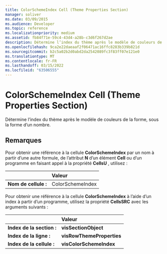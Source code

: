 ```yaml
---
title: ColorSchemeIndex Cell (Theme Properties Section)
manager: soliver
ms.date: 03/09/2015
ms.audience: Developer
ms.topic: reference
ms.localizationpriority: medium
ms.assetid: fb84f71e-59c4-43d4-a28b-c3d6f267d2ae
description: Détermine l’index du thème après le modèle de couleurs de la forme, sous la forme d’un nombre.
ms.openlocfilehash: 9ca2e22daeaaf2f06471ac16ffc8283b339b821d
ms.sourcegitcommit: b2c5a02b2d0abd2da2542089fc3f83ff07e121e0
ms.translationtype: MT
ms.contentlocale: fr-FR
ms.lasthandoff: 03/15/2022
ms.locfileid: "63506555"
---
```

# <a name="colorschemeindex-cell-theme-properties-section"></a>ColorSchemeIndex Cell (Theme Properties Section)

Détermine l’index du thème après le modèle de couleurs de la forme, sous la forme d’un nombre.
  
## <a name="remarks"></a>Remarques

Pour obtenir une référence à la cellule **ColorSchemeIndex** par un nom à partir d’une autre formule, de l’attribut **N** d’un élément **Cell** ou d’un programme en faisant appel à la propriété **CellsU** , utilisez : 
  
||Valeur |
|:-----|:-----|
| **Nom de cellule :**  <br/> | ColorSchemeIndex  <br/> |
   
Pour obtenir une référence à la cellule **ColorSchemeIndex** à l’aide d’un index à partir d’un programme, utilisez la propriété **CellsSRC** avec les arguments suivants : 
  
||Valeur |
|:-----|:-----|
| **Index de la section :**  <br/> |**visSectionObject** <br/> |
| **Index de la ligne :**  <br/> |**visRowThemeProperties** <br/> |
| **Index de la cellule :**  <br/> |**visColorSchemeIndex** <br/> |
   

